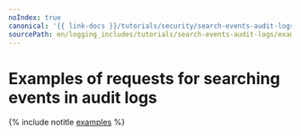 ```yaml
---
noIndex: true
canonical: '{{ link-docs }}/tutorials/security/search-events-audit-logs/examples'
sourcePath: en/logging_includes/tutorials/search-events-audit-logs/examples.md
---
```


# Examples of requests for searching events in audit logs

{% include notitle [examples](../../../_tutorials/security/search-events-audit-logs/examples.md) %}
